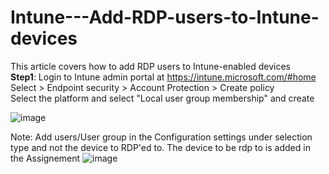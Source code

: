 # Intune---Add-RDP-users-to-Intune-devices
This article covers how to add RDP users to Intune-enabled devices</br>
**Step1**: Login to Intune admin portal at https://intune.microsoft.com/#home</br>
Select > Endpoint security > Account Protection > Create policy</br>
Select the platform and select "Local user group membership" and create</br>

![image](https://github.com/user-attachments/assets/4d49ea1b-e969-4524-aa83-275677c66712)

Note: Add users/User group in the Configuration settings under selection type and not the device to RDP'ed to. The device to be rdp to is added in the Assignement
![image](https://github.com/user-attachments/assets/2992a835-4db2-4bb5-b7f1-d4374ba9d0d9)

